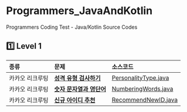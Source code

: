 # Programmers_JavaAndKotlin
Programmers Coding Test - Java/Kotlin Source Codes

## 1️⃣ Level 1
| 종류       | 문제                                                                                 | 소스코드                                                                                                                           |
|:---------|:-----------------------------------------------------------------------------------|:-------------------------------------------------------------------------------------------------------------------------------|
| 카카오 리크루팅 | [**성격 유형 검사하기**](https://school.programmers.co.kr/learn/courses/30/lessons/118666) | [PersonalityType.java](https://github.com/kevinlim17/Programmers_JavaAndKotlin/blob/master/src/PersonalityType.java)           |
| 카카오 리크루팅 | [**숫자 문자열과 영단어**](https://school.programmers.co.kr/learn/courses/30/lessons/81301) | [NumberingWords.java](https://github.com/kevinlim17/Programmers_JavaAndKotlin/blob/master/src/NumberingWords.java)             |
| 카카오 리크루팅 | [**신규 아이디 추천**](https://school.programmers.co.kr/learn/courses/30/lessons/72410)   | [RecommendNewID.java](https://github.com/kevinlim17/Programmers_JavaAndKotlin/blob/master/src/RecommendNewId.java)             |

